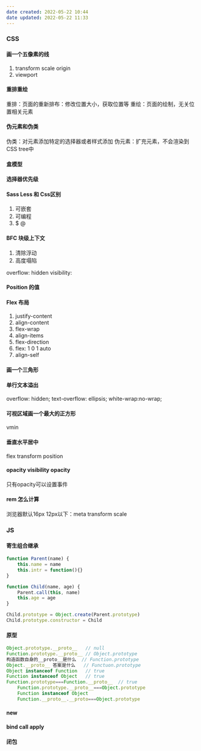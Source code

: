 ```yaml
---
date created: 2022-05-22 10:44
date updated: 2022-05-22 11:33
---
```


### CSS

#### 画一个五像素的线

1. transform scale origin
2. viewport

#### 重排重绘

重排：页面的重新排布：修改位置大小，获取位置等
重绘：页面的绘制，无关位置相关元素

#### 伪元素和伪类

伪类：对元素添加特定的选择器或者样式添加
伪元素：扩充元素，不会渲染到CSS tree中

#### 盒模型

#### 选择器优先级

#### Sass Less 和 Css区别

1. 可嵌套
2. 可编程
3. $ @

#### BFC 块级上下文

1. 清除浮动
2. 高度塌陷

overflow: hidden
visibility:

#### Position 的值

#### Flex 布局

1. justify-content
2. align-content
3. flex-wrap
4. align-items
5. flex-direction
6. flex: 1   0 1 auto
7. align-self

#### 画一个三角形

#### 单行文本溢出

overflow: hidden; text-overflow: ellipsis; white-wrap:no-wrap;

#### 可视区域画一个最大的正方形

vmin

#### 垂直水平居中

flex
transform
position

#### opacity visibility opacity

只有opacity可以设置事件

#### rem 怎么计算

浏览器默认16px
12px以下：meta transform scale

### JS

#### 寄生组合继承

```js
function Parent(name) {
	this.name = name
	this.intr = function(){}
}

function Child(name, age) {
	Parent.call(this, name)
	this.age = age
}

Child.prototype = Object.create(Parent.prototype)
Child.prototype.constructor = Child
```

#### 原型

```js
Object.prototype.__proto__   // null
Function.prototype.__proto__ // Object.prototype
构造函数自身的__proto__是什么  // Function.prototype
Object.__proto__ 答案是什么   // Functuon.prototype
Object instanceof Function   // true
Function instanceof Object   // true
Function.prototype===Function.__proto__  // true
	Function.prototype.__proto__===Object.prototype
	Function instanceof Object
	Function.__proto__.__proto===Object.prototype
```

#### new

#### bind call apply

#### 闭包
